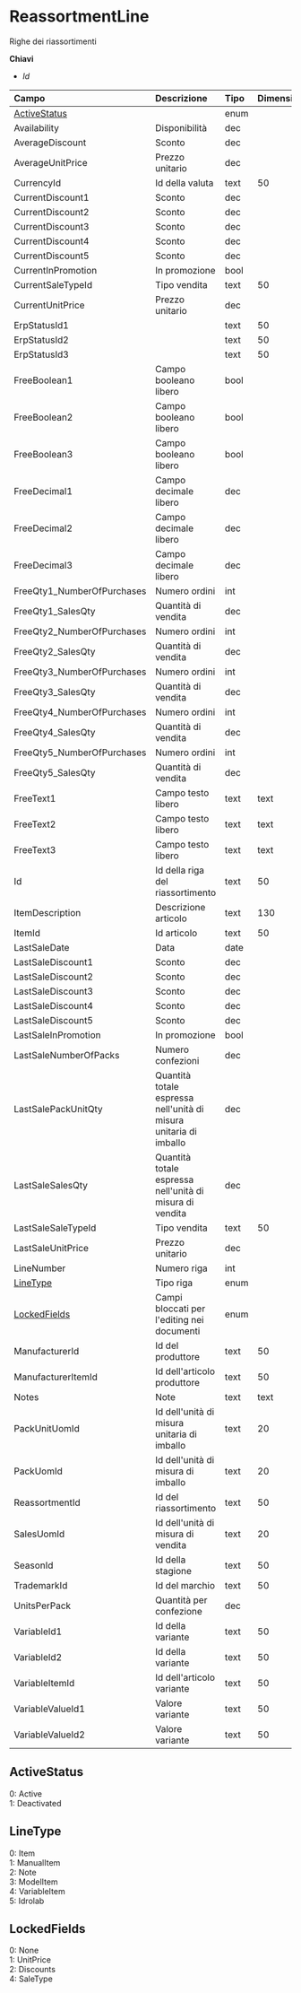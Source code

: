 # ReassortmentLine

Righe dei riassortimenti

  
 **Chiavi**

* _Id_

| Campo | Descrizione | Tipo | Dimensione |
| :--- | :--- | :--- | :--- |
| [ActiveStatus](reassortmentline.md#activestatus) |  | enum |  |
| Availability | Disponibilità | dec |  |
| AverageDiscount | Sconto | dec |  |
| AverageUnitPrice | Prezzo unitario | dec |  |
| CurrencyId | Id della valuta | text | 50 |
| CurrentDiscount1 | Sconto | dec |  |
| CurrentDiscount2 | Sconto | dec |  |
| CurrentDiscount3 | Sconto | dec |  |
| CurrentDiscount4 | Sconto | dec |  |
| CurrentDiscount5 | Sconto | dec |  |
| CurrentInPromotion | In promozione | bool |  |
| CurrentSaleTypeId | Tipo vendita | text | 50 |
| CurrentUnitPrice | Prezzo unitario | dec |  |
| ErpStatusId1 |  | text | 50 |
| ErpStatusId2 |  | text | 50 |
| ErpStatusId3 |  | text | 50 |
| FreeBoolean1 | Campo booleano libero | bool |  |
| FreeBoolean2 | Campo booleano libero | bool |  |
| FreeBoolean3 | Campo booleano libero | bool |  |
| FreeDecimal1 | Campo decimale libero | dec |  |
| FreeDecimal2 | Campo decimale libero | dec |  |
| FreeDecimal3 | Campo decimale libero | dec |  |
| FreeQty1\_NumberOfPurchases | Numero ordini | int |  |
| FreeQty1\_SalesQty | Quantità di vendita | dec |  |
| FreeQty2\_NumberOfPurchases | Numero ordini | int |  |
| FreeQty2\_SalesQty | Quantità di vendita | dec |  |
| FreeQty3\_NumberOfPurchases | Numero ordini | int |  |
| FreeQty3\_SalesQty | Quantità di vendita | dec |  |
| FreeQty4\_NumberOfPurchases | Numero ordini | int |  |
| FreeQty4\_SalesQty | Quantità di vendita | dec |  |
| FreeQty5\_NumberOfPurchases | Numero ordini | int |  |
| FreeQty5\_SalesQty | Quantità di vendita | dec |  |
| FreeText1 | Campo testo libero | text | text |
| FreeText2 | Campo testo libero | text | text |
| FreeText3 | Campo testo libero | text | text |
| Id | Id della riga del riassortimento | text | 50 |
| ItemDescription | Descrizione articolo | text | 130 |
| ItemId | Id articolo | text | 50 |
| LastSaleDate | Data | date |  |
| LastSaleDiscount1 | Sconto | dec |  |
| LastSaleDiscount2 | Sconto | dec |  |
| LastSaleDiscount3 | Sconto | dec |  |
| LastSaleDiscount4 | Sconto | dec |  |
| LastSaleDiscount5 | Sconto | dec |  |
| LastSaleInPromotion | In promozione | bool |  |
| LastSaleNumberOfPacks | Numero confezioni | dec |  |
| LastSalePackUnitQty | Quantità totale espressa nell'unità di misura unitaria di imballo | dec |  |
| LastSaleSalesQty | Quantità totale espressa nell'unità di misura di vendita | dec |  |
| LastSaleSaleTypeId | Tipo vendita | text | 50 |
| LastSaleUnitPrice | Prezzo unitario | dec |  |
| LineNumber | Numero riga | int |  |
| [LineType](reassortmentline.md#linetype) | Tipo riga | enum |  |
| [LockedFields](reassortmentline.md#lockedfields) | Campi bloccati per l'editing nei documenti | enum |  |
| ManufacturerId | Id del produttore | text | 50 |
| ManufacturerItemId | Id dell'articolo produttore | text | 50 |
| Notes | Note | text | text |
| PackUnitUomId | Id dell'unità di misura unitaria di imballo | text | 20 |
| PackUomId | Id dell'unità di misura di imballo | text | 20 |
| ReassortmentId | Id del riassortimento | text | 50 |
| SalesUomId | Id dell'unità di misura di vendita | text | 20 |
| SeasonId | Id della stagione | text | 50 |
| TrademarkId | Id del marchio | text | 50 |
| UnitsPerPack | Quantità per confezione | dec |  |
| VariableId1 | Id della variante | text | 50 |
| VariableId2 | Id della variante | text | 50 |
| VariableItemId | Id dell'articolo variante | text | 50 |
| VariableValueId1 | Valore variante | text | 50 |
| VariableValueId2 | Valore variante | text | 50 |

## ActiveStatus

0: Active  
1: Deactivated

## LineType

0: Item  
1: ManualItem  
2: Note  
3: ModelItem  
4: VariableItem  
5: Idrolab

## LockedFields

0: None  
1: UnitPrice  
2: Discounts  
4: SaleType

